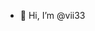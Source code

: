 - 👋 Hi, I’m @vii33

<!---
vii33/vii33 is a ✨ special ✨ repository because its `README.md` (this file) appears on your GitHub profile.
You can click the Preview link to take a look at your changes.
--->
